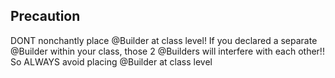 ## Precaution
DONT nonchantly place @Builder at class level! If you declared a separate @Builder within your class, those 2 @Builders
will interfere with each other!! So ALWAYS avoid placing @Builder at class level
